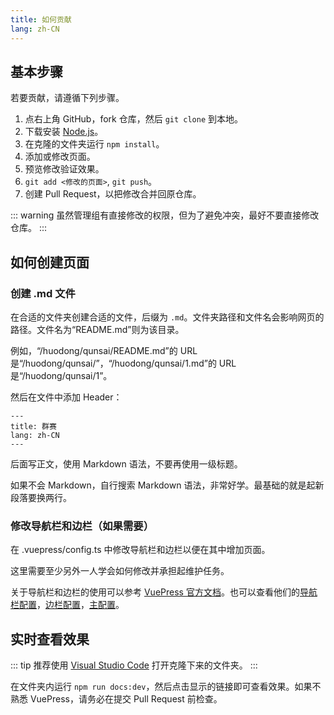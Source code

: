 ```yaml
---
title: 如何贡献
lang: zh-CN
---
```

## 基本步骤
若要贡献，请遵循下列步骤。

1. 点右上角 GitHub，fork 仓库，然后 `git clone` 到本地。
2. 下载安装 [Node.js](https://nodejs.org/zh-cn)。
3. 在克隆的文件夹运行 `npm install`。
4. 添加或修改页面。
5. 预览修改验证效果。
6. `git add <修改的页面>`, `git push`。
7. 创建 Pull Request，以把修改合并回原仓库。

::: warning
虽然管理组有直接修改的权限，但为了避免冲突，最好不要直接修改仓库。
:::

## 如何创建页面
### 创建 .md 文件
在合适的文件夹创建合适的文件，后缀为 `.md`。文件夹路径和文件名会影响网页的路径。文件名为“README.md”则为该目录。

例如，“/huodong/qunsai/README.md”的 URL 是“/huodong/qunsai/”，“/huodong/qunsai/1.md”的 URL 是“/huodong/qunsai/1”。

然后在文件中添加 Header：

```
---
title: 群赛
lang: zh-CN
---
```

后面写正文，使用 Markdown 语法，不要再使用一级标题。

如果不会 Markdown，自行搜索 Markdown 语法，非常好学。最基础的就是起新段落要换两行。

### 修改导航栏和边栏（如果需要）
在 .vuepress/config.ts 中修改导航栏和边栏以便在其中增加页面。

这里需要至少另外一人学会如何修改并承担起维护任务。

关于导航栏和边栏的使用可以参考 [VuePress 官方文档](https://v2.vuepress.vuejs.org/zh/)。也可以查看他们的[导航栏配置](https://github.com/vuepress/vuepress-next/blob/main/docs/.vuepress/configs/navbar/zh.ts)，[边栏配置](https://github.com/vuepress/vuepress-next/blob/main/docs/.vuepress/configs/sidebar/zh.ts)，[主配置](https://github.com/vuepress/vuepress-next/blob/main/docs/.vuepress/config.ts)。

## 实时查看效果

::: tip
推荐使用 [Visual Studio Code](https://code.visualstudio.com/) 打开克隆下来的文件夹。
:::

在文件夹内运行 `npm run docs:dev`，然后点击显示的链接即可查看效果。如果不熟悉 VuePress，请务必在提交 Pull Request 前检查。
